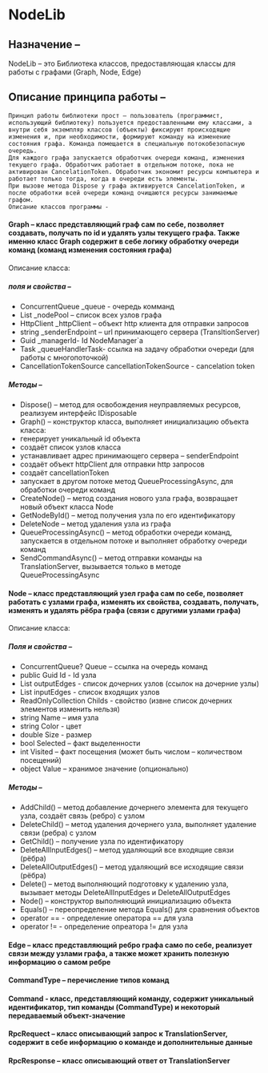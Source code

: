 # NodeLib
## Назначение – 
NodeLib – это Библиотека классов, предоставляющая классы для работы с графами (Graph, Node, Edge)
## Описание принципа работы – 
	Принцип работы библиотеки прост – пользователь (программист, использующий библиотеку) пользуется предоставленными ему классами, а внутри себя экземпляр классов (объекты) фиксируют происходящие изменения и, при необходимости, формируют команду на изменение состояния графа. Команда помещается в специальную потокобезопасную очередь.
	Для каждого графа запускается обработчик очереди команд, изменения текущего графа. Обработчик работает в отдельном потоке, пока не активирован CancelationToken. Обработчик экономит ресурсы компьютера и работает только тогда, когда в очереди есть элементы.
	При вызове метода Dispose у графа активируется CancelationToken, и после обработки всей очереди команд очищаются ресурсы занимаемые графом.
	Описание классов программы - 
#### Graph – класс представляющий граф сам по себе, позволяет создавать, получать по id и удалять узлы текущего графа. Также именно класс Graph содержит в себе логику обработку очереди команд (команд изменения состояния графа)
Описание класса:
##### поля и свойства – 
- ConcurrentQueue<Command> _queue - очередь комманд
- List<Node> _nodePool – список всех узлов графа
- HttpClient _httpClient – объект http клиента для отправки запросов
- string _senderEndpoint – url принимающего сервера (TransltionServer)
- Guid _managerId- Id NodeManager`а
- Task _queueHandlerTask- ссылка на задачу обработки очереди (для работы с многопоточкой)
- CancellationTokenSource cancellationTokenSource - cancelation token
##### Методы – 
- Dispose() – метод для освобождения неуправляемых ресурсов, реализуем интерфейс IDisposable
- Graph() – конструктор класса, выполняет инициализацию объекта класса:
- генерирует уникальный id объекта 
- создаёт список узлов класса
- устанавливает адрес принимающего сервера – senderEndpoint
- создаёт объект httpClient для отправки http запросов
- создаёт cancellationToken
- запускает в другом потоке метод QueueProcessingAsync, для обработки очереди команд
- CreateNode() – метод создания нового узла графа, возвращает новый объект класса Node
- GetNodeById() – метод получения узла по его идентификатору
- DeleteNode – метод удаления узла из графа
- QueueProcessingAsync() – метод обработки очереди команд, запускается в отдельном потоке и выполняет обработку очереди команд
- SendCommandAsync() – метод отправки команды на TranslationServer, вызывается только в методе QueueProcessingAsync

#### Node – класс представляющий узел графа сам по себе, позволяет работать с узлами графа, изменять их свойства, создавать, получать, изменять и удалять рёбра графа (связи с другими узлами графа)
Описание класса:
##### Поля и свойства – 
- ConcurrentQueue<Command>? Queue – ссылка на очередь команд
- public Guid Id - Id узла
- List<Edge> outputEdges - список дочерних узлов (ссылок на дочерние узлы)
- List<Edge> inputEdges - список входящих узлов
- ReadOnlyCollection<Edge> Childs - свойство (извне список дочерних элементов изменить нельзя)
- string Name – имя узла
- string Color - цвет
- double Size - размер
- bool Selected – факт выделенности
- int Visited – факт посещения (может быть числом – количеством посещений)
- object Value – хранимое значение (опционально)
##### Методы – 
- AddChild() – метод добавление дочернего элемента для текущего узла, создаёт связь (ребро) с узлом
- DeleteChild() – метод удаления дочернего узла, выполняет удаление связи (ребра) с узлом
- GetChild() – получение узла по идентификатору
- DeleteAllInputEdges() – метод удаляющий все входящие связи (рёбра)
- DeleteAllOutputEdges() – метод удаляющий все исходящие связи (рёбра)
- Delete() – метод выполняющий подготовку к удалению узла, вызывает методы DeleteAllInputEdges и DeleteAllOutputEdges
- Node() – конструктор выполняющий инициализацию объекта
- Equals() – переопределение метода Equals() для сравнения объектов
- operator ==  - определение оператора == для узла
- operator != - определение опреатора != для узла

#### Edge – класс представляющий ребро графа само по себе, реализует связи между узлами графа, а также может хранить полезную информацию о самом ребре
#### CommandType – перечисление типов команд
#### Command - класс, представляющий команду, содержит уникальный идентификатор, тип команды (CommandType) и некоторый передаваемый объект-значение
#### RpcRequect – класс описывающий запрос к TranslationServer, содержит в себе информацию о команде и дополнительные данные
#### RpcResponse – класс описывающий ответ от TranslationServer

